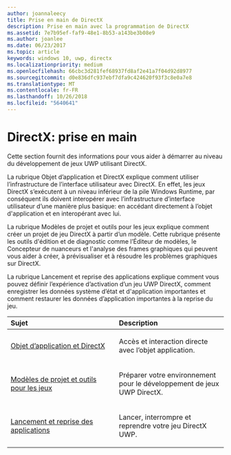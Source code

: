 ```yaml
---
author: joannaleecy
title: Prise en main de DirectX
description: Prise en main avec la programmation de DirectX
ms.assetid: 7e7b95ef-faf9-48e1-8b53-a143be3b08e9
ms.author: joanlee
ms.date: 06/23/2017
ms.topic: article
keywords: windows 10, uwp, directx
ms.localizationpriority: medium
ms.openlocfilehash: 66cbc3d281fef68937fd8af2e41a7f04d92d8977
ms.sourcegitcommit: d0e836dfc937ebf7dfa9c424620f93f3c8e0a7e8
ms.translationtype: MT
ms.contentlocale: fr-FR
ms.lasthandoff: 10/26/2018
ms.locfileid: "5640641"
---
```

# <a name="directx-getting-started"></a>DirectX: prise en main

Cette section fournit des informations pour vous aider à démarrer au niveau du développement de jeux UWP utilisant DirectX. 

La rubrique Objet d’application et DirectX explique comment utiliser l’infrastructure de l’interface utilisateur avec DirectX. En effet, les jeux DirectX s’exécutent à un niveau inférieur de la pile Windows Runtime, par conséquent ils doivent interopérer avec l’infrastructure d’interface utilisateur d’une manière plus basique: en accédant directement à l’objet d'application et en interopérant avec lui.

La rubrique Modèles de projet et outils pour les jeux explique comment créer un projet de jeu DirectX à partir d’un modèle. Cette rubrique présente les outils d'édition et de diagnostic comme l’Éditeur de modèles, le Concepteur de nuanceurs et l'analyse des frames graphiques qui peuvent vous aider à créer, à prévisualiser et à résoudre les problèmes graphiques sur DirectX.

La rubrique Lancement et reprise des applications explique comment vous pouvez définir l’expérience d’activation d’un jeu UWP DirectX, comment enregistrer les données système d’état et d'application importantes et comment restaurer les données d’application importantes à la reprise du jeu.

<table>
<colgroup>
<col width="50%" />
<col width="50%" />
</colgroup>
<thead>
<tr class="header">
<th align="left">Sujet</th>
<th align="left">Description</th>
</tr>
</thead>
<tbody>
<tr class="odd">
<td align="left"><p><a href="about-the-uwp-user-interface-and-directx.md">Objet d’application et DirectX</a></p></td>
<td align="left"><p>Accès et interaction directe avec l’objet application.</p></td>
</tr>
<tr class="even">
<td align="left"><p><a href="prepare-your-dev-environment-for-windows-store-directx-game-development.md">Modèles de projet et outils pour les jeux</a></p></td>
<td align="left"><p>Préparer votre environnement pour le développement de jeux UWP DirectX.</p></td>
</tr>
<tr class="odd">
<td align="left"><p><a href="launching-and-resuming-apps-directx-and-cpp.md">Lancement et reprise des applications</a></p></td>
<td align="left"><p>Lancer, interrompre et reprendre votre jeu DirectX UWP.</p></td>
</tr>
</tbody>
</table>